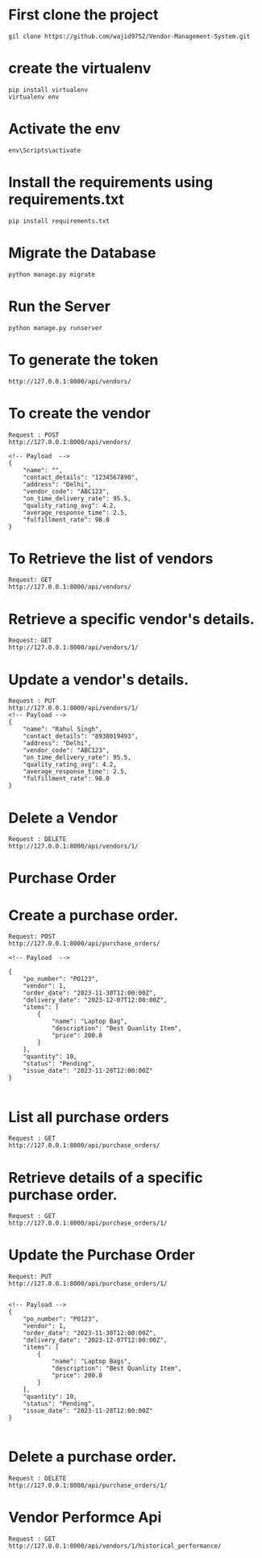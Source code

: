 # First clone the project

```
gil clone https://github.com/wajid9752/Vendor-Management-System.git
```

# create the virtualenv 
```
pip install virtualenv 
virtualenv env 
```

# Activate the env
```
env\Scripts\activate
```

# Install the requirements using requirements.txt
```
pip install requirements.txt
```

# Migrate the Database
```
python manage.py migrate
```

# Run the Server

```
python manage.py runserver
```



# To generate the token 
```
http://127.0.0.1:8000/api/vendors/
```

# To create the vendor 
```
Request : POST
http://127.0.0.1:8000/api/vendors/

<!-- Payload  -->
{
    "name": "",
    "contact_details": "1234567890",
    "address": "Delhi",
    "vendor_code": "ABC123",
    "on_time_delivery_rate": 95.5,
    "quality_rating_avg": 4.2,
    "average_response_time": 2.5,
    "fulfillment_rate": 98.0
}

```

# To Retrieve the list of vendors

```
Request: GET
http://127.0.0.1:8000/api/vendors/

```

# Retrieve a specific vendor's details.
```
Request: GET
http://127.0.0.1:8000/api/vendors/1/
```

# Update a vendor's details.

```
Request : PUT
http://127.0.0.1:8000/api/vendors/1/
<!-- Payload -->
{
    "name": "Rahul Singh",
    "contact_details": "8938019493",
    "address": "Delhi",
    "vendor_code": "ABC123",
    "on_time_delivery_rate": 95.5,
    "quality_rating_avg": 4.2,
    "average_response_time": 2.5,
    "fulfillment_rate": 98.0
}

```


# Delete a Vendor 
```
Request : DELETE
http://127.0.0.1:8000/api/vendors/1/
```



# Purchase Order


# Create a purchase order.

```
Request: POST
http://127.0.0.1:8000/api/purchase_orders/

<!-- Payload  -->

{
    "po_number": "PO123",
    "vendor": 1, 
    "order_date": "2023-11-30T12:00:00Z",
    "delivery_date": "2023-12-07T12:00:00Z",
    "items": [
        {
            "name": "Laptop Bag",
            "description": "Best Quanlity Item",
            "price": 200.0
        }
    ],
    "quantity": 10,
    "status": "Pending",
    "issue_date": "2023-11-28T12:00:00Z"
}


```

# List all purchase orders 
```
Request : GET
http://127.0.0.1:8000/api/purchase_orders/
```

# Retrieve details of a specific purchase order.
```
Request : GET
http://127.0.0.1:8000/api/purchase_orders/1/
```

# Update the Purchase Order
```
Request: PUT
http://127.0.0.1:8000/api/purchase_orders/1/


<!-- Payload -->
{
    "po_number": "PO123",
    "vendor": 1, 
    "order_date": "2023-11-30T12:00:00Z",
    "delivery_date": "2023-12-07T12:00:00Z",
    "items": [
        {
            "name": "Laptop Bags",
            "description": "Best Quanlity Item",
            "price": 200.0
        }
    ],
    "quantity": 10,
    "status": "Pending",
    "issue_date": "2023-11-28T12:00:00Z"
}


```


# Delete a purchase order.
```
Request : DELETE
http://127.0.0.1:8000/api/purchase_orders/1/

```


# Vendor Performce Api 
```
Request : GET
http://127.0.0.1:8000/api/vendors/1/historical_performance/
```

